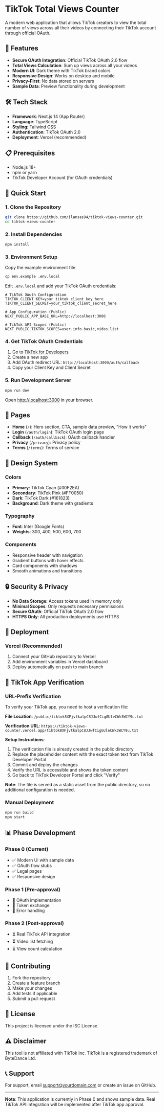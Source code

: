 # TikTok Total Views Counter

A modern web application that allows TikTok creators to view the total number of views across all their videos by connecting their TikTok account through official OAuth.

## 🚀 Features

- **Secure OAuth Integration**: Official TikTok OAuth 2.0 flow
- **Total Views Calculation**: Sum up views across all your videos
- **Modern UI**: Dark theme with TikTok brand colors
- **Responsive Design**: Works on desktop and mobile
- **Privacy-First**: No data stored on servers
- **Sample Data**: Preview functionality during development

## 🛠️ Tech Stack

- **Framework**: Next.js 14 (App Router)
- **Language**: TypeScript
- **Styling**: Tailwind CSS
- **Authentication**: TikTok OAuth 2.0
- **Deployment**: Vercel (recommended)

## 📋 Prerequisites

- Node.js 18+ 
- npm or yarn
- TikTok Developer Account (for OAuth credentials)

## 🚀 Quick Start

### 1. Clone the Repository

```bash
git clone https://github.com/ilansas94/tiktok-views-counter.git
cd tiktok-views-counter
```

### 2. Install Dependencies

```bash
npm install
```

### 3. Environment Setup

Copy the example environment file:

```bash
cp env.example .env.local
```

Edit `.env.local` and add your TikTok OAuth credentials:

```env
# TikTok OAuth Configuration
TIKTOK_CLIENT_KEY=your_tiktok_client_key_here
TIKTOK_CLIENT_SECRET=your_tiktok_client_secret_here

# App Configuration (Public)
NEXT_PUBLIC_APP_BASE_URL=http://localhost:3000

# TikTok API Scopes (Public)
NEXT_PUBLIC_TIKTOK_SCOPES=user.info.basic,video.list
```

### 4. Get TikTok OAuth Credentials

1. Go to [TikTok for Developers](https://developers.tiktok.com/)
2. Create a new app
3. Add OAuth redirect URL: `http://localhost:3000/auth/callback`
4. Copy your Client Key and Client Secret

### 5. Run Development Server

```bash
npm run dev
```

Open [http://localhost:3000](http://localhost:3000) in your browser.

## 📱 Pages

- **Home** (`/`): Hero section, CTA, sample data preview, "How it works"
- **Login** (`/auth/login`): TikTok OAuth login page
- **Callback** (`/auth/callback`): OAuth callback handler
- **Privacy** (`/privacy`): Privacy policy
- **Terms** (`/terms`): Terms of service

## 🎨 Design System

### Colors
- **Primary**: TikTok Cyan (#00F2EA)
- **Secondary**: TikTok Pink (#FF0050)
- **Dark**: TikTok Dark (#161823)
- **Background**: Dark theme with gradients

### Typography
- **Font**: Inter (Google Fonts)
- **Weights**: 300, 400, 500, 600, 700

### Components
- Responsive header with navigation
- Gradient buttons with hover effects
- Card components with shadows
- Smooth animations and transitions

## 🔒 Security & Privacy

- **No Data Storage**: Access tokens used in memory only
- **Minimal Scopes**: Only requests necessary permissions
- **Secure OAuth**: Official TikTok OAuth 2.0 flow
- **HTTPS Only**: All production deployments use HTTPS

## 🚀 Deployment

### Vercel (Recommended)

1. Connect your GitHub repository to Vercel
2. Add environment variables in Vercel dashboard
3. Deploy automatically on push to main branch

## 🔐 TikTok App Verification

### URL-Prefix Verification

To verify your TikTok app, you need to host a verification file:

**File Location**: `/public/tiktok8XFjvtkalpC8JJwfCigGUleCWk3WCY9u.txt`

**Verification URL**: `https://tiktok-views-counter.vercel.app/tiktok8XFjvtkalpC8JJwfCigGUleCWk3WCY9u.txt`

**Setup Instructions**:
1. The verification file is already created in the public directory
2. Replace the placeholder content with the exact token text from TikTok Developer Portal
3. Commit and deploy the changes
4. Verify the URL is accessible and shows the token content
5. Go back to TikTok Developer Portal and click "Verify"

**Note**: The file is served as a static asset from the public directory, so no additional configuration is needed.

### Manual Deployment

```bash
npm run build
npm start
```

## 📊 Phase Development

### Phase 0 (Current)
- ✅ Modern UI with sample data
- ✅ OAuth flow stubs
- ✅ Legal pages
- ✅ Responsive design

### Phase 1 (Pre-approval)
- 🔄 OAuth implementation
- 🔄 Token exchange
- 🔄 Error handling

### Phase 2 (Post-approval)
- ⏳ Real TikTok API integration
- ⏳ Video list fetching
- ⏳ View count calculation

## 🤝 Contributing

1. Fork the repository
2. Create a feature branch
3. Make your changes
4. Add tests if applicable
5. Submit a pull request

## 📄 License

This project is licensed under the ISC License.

## ⚠️ Disclaimer

This tool is not affiliated with TikTok Inc. TikTok is a registered trademark of ByteDance Ltd.

## 📞 Support

For support, email support@yourdomain.com or create an issue on GitHub.

---

**Note**: This application is currently in Phase 0 and shows sample data. Real TikTok API integration will be implemented after TikTok app approval.
